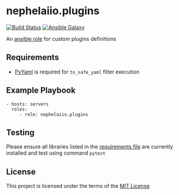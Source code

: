# nephelaiio.plugins

[![Build Status](https://github.com/nephelaiio/ansible-role-plugins/workflows/CI/badge.svg)](https://travis-ci.org/nephelaiio/ansible-role-plugins)
[![Ansible Galaxy](http://img.shields.io/badge/ansible--galaxy-nephelaiio.plugins-blue.svg)](https://galaxy.ansible.com/nephelaiio/plugins/)

An [ansible role](https://galaxy.ansible.com/nephelaiio/plugins) for custom plugins definitions


## Requirements

* [PyYaml](https://pyyaml.org) is required for `to_safe_yaml` filter execution

## Example Playbook

```
- hosts: servers
  roles:
     - role: nephelaiio.plugins
```

## Testing

Please ensure all libraries listed in the [requirements file](/requirements.txt) are currently installed and test using command `pytest`

## License

This project is licensed under the terms of the [MIT License](/LICENSE)
